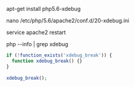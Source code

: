 apt-get install php5.6-xdebug

nano /etc/php/5.6/apache2/conf.d/20-xdebug.ini 

service apache2 restart

php --info | grep xdebug

```php
if (!function_exists('xdebug_break')) {
  function xdebug_break() {}
}
        
xdebug_break(); 
```
